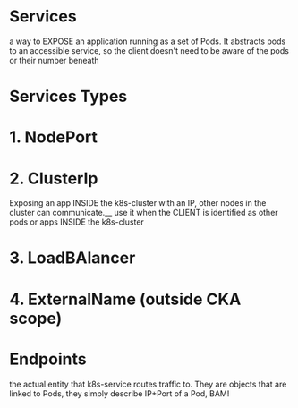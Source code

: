 # Services
a way to EXPOSE an application running as a set of Pods. It abstracts pods to an accessible service, so the client doesn't need to be aware of the pods or their number beneath
# Services Types
  # 1. NodePort
  # 2. ClusterIp
  Exposing an app INSIDE the k8s-cluster with an IP, other nodes in the cluster can communicate.__
  use it when the CLIENT is identified as other pods or apps INSIDE the k8s-cluster
  # 3. LoadBAlancer
  # 4. ExternalName (outside CKA scope)

# Endpoints
the actual entity that k8s-service routes traffic to. They are objects that are linked to Pods, they simply describe IP+Port of a Pod, BAM!
